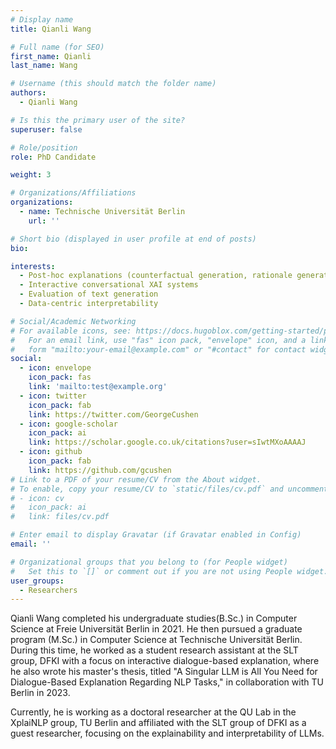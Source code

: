 ```yaml
---
# Display name
title: Qianli Wang

# Full name (for SEO)
first_name: Qianli
last_name: Wang

# Username (this should match the folder name)
authors:
  - Qianli Wang

# Is this the primary user of the site?
superuser: false

# Role/position
role: PhD Candidate

weight: 3

# Organizations/Affiliations
organizations:
  - name: Technische Universität Berlin
    url: ''

# Short bio (displayed in user profile at end of posts)
bio: 

interests:
  - Post-hoc explanations (counterfactual generation, rationale generation etc.)
  - Interactive conversational XAI systems
  - Evaluation of text generation
  - Data-centric interpretability

# Social/Academic Networking
# For available icons, see: https://docs.hugoblox.com/getting-started/page-builder/#icons
#   For an email link, use "fas" icon pack, "envelope" icon, and a link in the
#   form "mailto:your-email@example.com" or "#contact" for contact widget.
social:
  - icon: envelope
    icon_pack: fas
    link: 'mailto:test@example.org'
  - icon: twitter
    icon_pack: fab
    link: https://twitter.com/GeorgeCushen
  - icon: google-scholar
    icon_pack: ai
    link: https://scholar.google.co.uk/citations?user=sIwtMXoAAAAJ
  - icon: github
    icon_pack: fab
    link: https://github.com/gcushen
# Link to a PDF of your resume/CV from the About widget.
# To enable, copy your resume/CV to `static/files/cv.pdf` and uncomment the lines below.
# - icon: cv
#   icon_pack: ai
#   link: files/cv.pdf

# Enter email to display Gravatar (if Gravatar enabled in Config)
email: ''

# Organizational groups that you belong to (for People widget)
#   Set this to `[]` or comment out if you are not using People widget.
user_groups:
  - Researchers
---
```

Qianli Wang completed his undergraduate studies(B.Sc.) in Computer Science at Freie Universität Berlin in 2021. He then pursued a graduate program (M.Sc.) in Computer Science at Technische Universität Berlin. During this time, he worked as a student research assistant at the SLT group, DFKI with a focus on interactive dialogue-based explanation, where he also wrote his master's thesis, titled "A Singular LLM is All You Need for Dialogue-Based Explanation Regarding NLP Tasks," in collaboration with TU Berlin in 2023.

Currently, he is working as a doctoral researcher at the QU Lab in the XplaiNLP group, TU Berlin and affiliated with the SLT group of DFKI as a guest researcher, focusing on the explainability and interpretability of LLMs.
